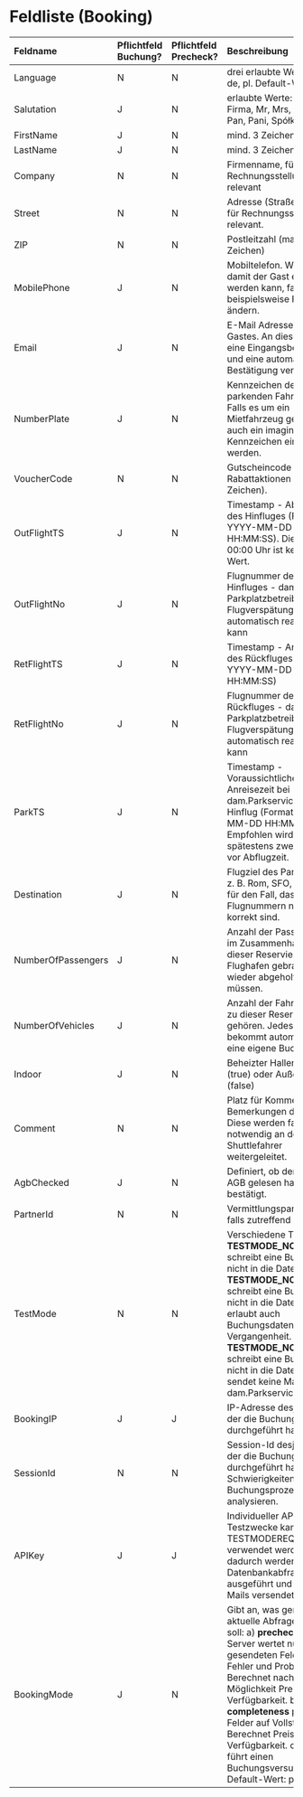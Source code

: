 # Feldliste (Booking) #
| **Feldname** | **Pflichtfeld Buchung?** | **Pflichtfeld Precheck?** | **Beschreibung** | **Beispiel-Wert** |
|:-------------|:-----------------|:-----------------|:-----------------|:------------------|
| Language     | N                | N | drei erlaubte Werte: en, de, pl. Default-Wert: en | de                |
| Salutation   | J                | N |erlaubte Werte: Herr, Frau, Firma, Mr, Mrs, Company, Pan, Pani, Spółka | Herr              |
| FirstName    | J                | N | mind. 3 Zeichen  | Max               |
| LastName     | J                | N | mind. 3 Zeichen  | Mustermann        |
| Company      | N                | N | Firmenname, für Rechnungsstellung relevant | dam.Parkservice   |
| Street       | N                | N | Adresse (Straße, Hausnr.), für Rechnungsstellung relevant. | Schulzendorfer Str. 10 |
| ZIP          | N                | N | Postleitzahl (max. 10 Zeichen) | 12529             |
| MobilePhone  | J                | N | Mobiltelefon. Wichtig, damit der Gast erreicht werden kann, falls sich beispielsweise Flugzeiten ändern. | 030 633 110 633   |
| Email        | J                | N | E-Mail Adresse des Gastes. An diese werden eine Eingangsbestätigung und eine automatische Bestätigung versendet. | info@mein-parken.de |
| NumberPlate  | J                | N | Kennzeichen des zu parkenden Fahrzeuges. Falls es um ein Mietfahrzeug geht, kann auch ein imaginäres Kennzeichen eingegeben werden. | B-Ü 123           |
| VoucherCode  | N                | N | Gutscheincode - bei Rabattaktionen (max. 20 Zeichen). | TEST              |
| OutFlightTS  | J                | N | Timestamp - Abflugzeit des Hinfluges (Format: YYYY-MM-DD HH:MM:SS). Die Uhrzeit 00:00 Uhr ist kein gültiger Wert. | N | 2014-02-01 14:00:00 |
| OutFlightNo  | J                | N | Flugnummer des Hinfluges - damit der Parkplatzbetreiber bei Flugverspätungen automatisch reagieren kann | LH123             |
| RetFlightTS  | J                | N | Timestamp - Ankunftzeit des Rückfluges (Format: YYYY-MM-DD HH:MM:SS) | 2014-02-05 17:52:00 Die Uhrzeit 00:00 Uhr ist kein gültiger Wert. |
| RetFlightNo  | J                | N | Flugnummer des Rückfluges - damit der Parkplatzbetreiber bei Flugverspätungen automatisch reagieren kann | LH321             |
| ParkTS       | J                | N | Timestamp - Voraussichtliche Anreisezeit bei dam.Parkservice vor dem Hinflug (Format: YYYY-MM-DD HH:MM:SS). Empfohlen wird spätestens zwei Stunden vor Abflugzeit. | 2014-02-01 12:00:00 |
| Destination  | J                | N | Flugziel des Parkgastes - z. B. Rom, SFO, Moskau, ... für den Fall, dass die Flugnummern nicht korrekt sind. | SFO               |
| NumberOfPassengers | J                | N | Anzahl der Passagiere, die im Zusammenhang mit dieser Reservierung zum Flughafen gebracht und wieder abgeholt werden müssen. | 3                 |
| NumberOfVehicles | J                | N | Anzahl der Fahrzeuge, die zu dieser Reservierung gehören. Jedes Fahrzeug bekommt automatisch eine eigene Buchungs-Id. | 1                 |
| Indoor       | J                | N | Beheizter Hallenstellplatz (true) oder Außenplatz (false) | false             |
| Comment      | N                | N | Platz für Kommentare / Bemerkungen des Gastes. Diese werden falls notwendig an den Shuttlefahrer weitergeleitet. | Zwei Kinder (3 und 9 Jahre alt) - bitte Kindersitze einplanen. |
| AgbChecked   | J                | N | Definiert, ob der Gast die AGB gelesen hat und bestätigt. | J                 |
| PartnerId    | N                | N | Vermittlungspartner-ID, falls zutreffend | 000000            |
| TestMode     | N                | N | Verschiedene Testmodi: **TESTMODE\_NODB** schreibt eine Buchung nicht in die Datenbank. **TESTMODE\_NODB\_PAST** schreibt eine Buchung nicht in die Datenbank, erlaubt auch Buchungsdaten in der Vergangenheit. **TESTMODE\_NODB\_NOCC** schreibt eine Buchung nicht in die Datenbank, sendet keine Mail an dam.Parkservice. | 
| BookingIP    | J                | J | IP-Adresse desjenigen, der die Buchung durchgeführt hat. | 176.9.199.2       |
| SessionId    | N                | N | Session-Id desjenigen, der die Buchung durchgeführt hat. Hilft, Schwierigkeiten im Buchungsprozess zu analysieren. | a572e4522b25895d580 |
| APIKey       | J                | J | Individueller API-Key. Für Testzwecke kann TESTMODEREQUEST verwendet werden - dadurch werden keine Datenbankabfragen ausgeführt und keine E-Mails versendet. | TESTMODEREQUEST   |
| BookingMode | J | N | Gibt an, was genau die aktuelle Abfrage bewirken soll: a) **precheck** = Der Server wertet nur die gesendeten Felder auf Fehler und Probleme aus. Berechnet nach Möglichkeit Preis und Verfügbarkeit. b) **completeness** prüft alle Felder auf Vollständigkeit. Berechnet Preis und Verfügbarkeit. c) **booking** führt einen Buchungsversuch durch. Default-Wert: precheck. | booking |

